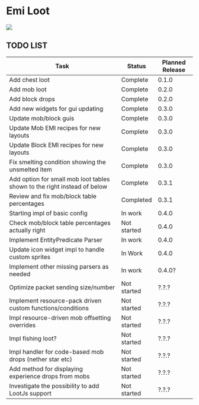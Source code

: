 # Emi Loot
<p align="left">
<a href="https://opensource.org/licenses/MIT"><img src="https://img.shields.io/badge/License-MIT-brightgreen.svg"></a>
</p>

## TODO LIST

|Task|Status|Planned Release|
|----|------|---------------|
|Add chest loot|Complete|0.1.0|
|Add mob loot|Complete|0.2.0|
|Add block drops|Complete|0.2.0|
|Add new widgets for gui updating|Complete|0.3.0|
|Update mob/block guis|Complete|0.3.0|
|Update Mob EMI recipes for new layouts|Complete|0.3.0|
|Update Block EMI recipes for new layouts|Complete|0.3.0|
|Fix smelting condition showing the unsmelted item|Complete|0.3.0|
|Add option for small mob loot tables shown to the right instead of below|Complete|0.3.1|
|Review and fix mob/block table percentages|Completed|0.3.1|
|Starting impl of basic config|In work|0.4.0|
|Check mob/block table percentages actually right|Not started|0.4.0|
|Implement EntityPredicate Parser|In work|0.4.0|
|Update icon widget impl to handle custom sprites|In Work|0.4.0|
|Implement other missing parsers as needed|In work|0.4.0?|
|Optimize packet sending size/number|Not started|?.?.?|
|Implement resource-pack driven custom functions/conditions|Not started|?.?.?|
|Impl resource-driven mob offsetting overrides|Not started|?.?.?|
|Impl fishing loot?|Not started|?.?.?|
|Impl handler for code-based mob drops (nether star etc)|Not started|?.?.?|
|Add method for displaying experience drops from mobs|Not started|?.?.?|
|Investigate the possibility to add LootJs support|Not started|?.?.?|
